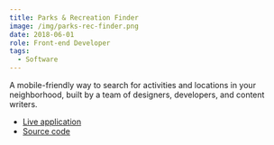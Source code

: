 ```yaml
---
title: Parks & Recreation Finder
image: /img/parks-rec-finder.png
date: 2018-06-01
role: Front-end Developer
tags:
  - Software
---
```

A mobile-friendly way to search for activities and locations in your neighborhood,
built by a team of designers, developers, and content writers.

- [Live application](https://www.phila.gov/parks-rec-finder/)
- [Source code](https://github.com/CityOfPhiladelphia/parks-rec-finder)
